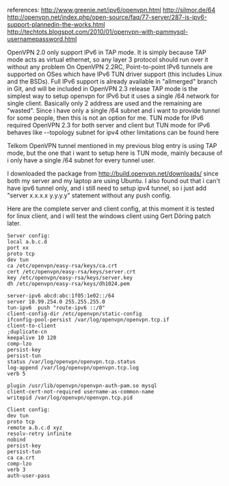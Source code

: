 references:
http://www.greenie.net/ipv6/openvpn.html
http://silmor.de/64
http://openvpn.net/index.php/open-source/faq/77-server/287-is-ipv6-support-plannedin-the-works.html
http://techtots.blogspot.com/2010/01/openvpn-with-pammysql-usernamepassword.html

OpenVPN 2.0 only support IPv6 in TAP mode. It is simply because TAP mode acts as virtual ethernet, so any layer 3 protocol should run over it without any problem
On OpenVPN 2.2RC, Point-to-point IPv6 tunnels are supported on OSes which have IPv6 TUN driver support (this includes Linux and the BSDs).
Full IPv6 support is already available in "allmerged" branch in Git, and will be included in OpenVPN 2.3 release
TAP mode is the simplest way to setup openvpn for IPv6 but it uses a single /64 network for single client. Basically only 2 address are used and the remaining are "wasted". Since i have only a single /64 subnet and i want to provide tunnel for some people, then this is not an option for me.
TUN mode for IPv6 required OpenVPN 2.3 for both server and client but TUN mode for IPv6 behaves like --topology subnet for ipv4
other limitations can be found here


Telkom OpenVPN tunnel mentioned in my previous blog entry is using TAP mode, but the one that i want to setup here is TUN mode, mainly because of i only have a single /64 subnet for every tunnel user.

I downloaded the package from http://build.openvpn.net/downloads/ since both my server and my laptop are using Ubuntu.
I also found out that i can't have ipv6 tunnel only, and i still need to setup ipv4 tunnel, so i just add "server x.x.x.x y.y.y.y" statement without any push config.

Here are the complete server and client config, at this moment it is tested for linux client, and i will test the windows client using Gert Döring patch later.

```
Server config:
local a.b.c.d 
port xx 
proto tcp 
dev tun  
ca /etc/openvpn/easy-rsa/keys/ca.crt 
cert /etc/openvpn/easy-rsa/keys/server.crt 
key /etc/openvpn/easy-rsa/keys/server.key  
dh /etc/openvpn/easy-rsa/keys/dh1024.pem  

server-ipv6 abcd:abc:1f05:1e02::/64 
server 10.99.254.0 255.255.255.0 
tun-ipv6  push "route-ipv6 ::/0"  
client-config-dir /etc/openvpn/static-config 
ifconfig-pool-persist /var/log/openvpn/openvpn.tcp.if  
client-to-client 
;duplicate-cn 
keepalive 10 120 
comp-lzo 
persist-key 
persist-tun  
status /var/log/openvpn/openvpn.tcp.status 
log-append /var/log/openvpn/openvpn.tcp.log 
verb 5  

plugin /usr/lib/openvpn/openvpn-auth-pam.so mysql
client-cert-not-required username-as-common-name
writepid /var/log/openvpn/openvpn.tcp.pid

Client config:
dev tun 
proto tcp 
remote a.b.c.d xyz 
resolv-retry infinite 
nobind 
persist-key 
persist-tun 
ca ca.crt 
comp-lzo 
verb 3 
auth-user-pass
```
